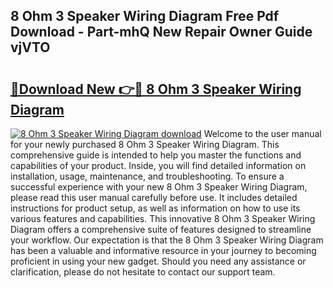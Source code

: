 ## 8 Ohm 3 Speaker Wiring Diagram Free Pdf Download - Part-mhQ New Repair Owner Guide vjVTO

# <h2><a href="http://dfro51m.blite.top/?on=8+Ohm+3+Speaker+Wiring+Diagram">🔗Download New 👉🔴 8 Ohm 3 Speaker Wiring Diagram</a></h2>

[![8 Ohm 3 Speaker Wiring Diagram download](https://i.imgur.com/lujVjoI.png)](http://dfro51m.blite.top/?on=8+Ohm+3+Speaker+Wiring+Diagram)
Welcome to the user manual for your newly purchased 8 Ohm 3 Speaker Wiring Diagram. This comprehensive guide is intended to help you master the functions and capabilities of your product. Inside, you will find detailed information on installation, usage, maintenance, and troubleshooting. To ensure a successful experience with your new 8 Ohm 3 Speaker Wiring Diagram, please read this user manual carefully before use. It includes detailed instructions for product setup, as well as information on how to use its various features and capabilities. This innovative 8 Ohm 3 Speaker Wiring Diagram offers a comprehensive suite of features designed to streamline your workflow. Our expectation is that the 8 Ohm 3 Speaker Wiring Diagram has been a valuable and informative resource in your journey to becoming proficient in using your new gadget. Should you need any assistance or clarification, please do not hesitate to contact our support team.
